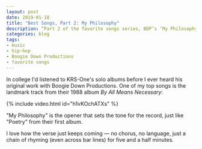 ```yaml
---
layout: post
date: 2019-01-18
title: "Best Songs, Part 2: My Philosophy"
description: “Part 2 of the favorite songs series, BDP’s ‘My Philosophy’.”
categories: blog
tags:
- music
- hip-hop
- Boogie Down Productions
- favorite songs
---
```


In college I'd listened to KRS-One's solo albums before I ever heard his original work with Boogie Down Productions. One of my top songs is the landmark track from their 1988 album _By All Means Necessary_:

{% include video.html id="h1vKOchATXs" %}

"My Philosophy" is the opener that sets the tone for the record, just like "Poetry" from their first album.

I love how the verse just keeps coming — no chorus, no language, just a chain of rhyming (even across bar lines) for five and a half minutes.
